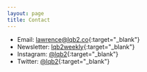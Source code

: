 ```yaml
---
layout: page
title: Contact
---
```


* Email: [lawrence@lqb2.co](mailto:lawrence+website@lqb2.co){:target="_blank"}
* Newsletter: [lqb2weekly](https://tinyletter.com/lqb2){:target="_blank"}
* Instagram: [@lqb2](https://www.instagram.com/lqb2/){:target="_blank"}
* Twitter: [@lqb2](https://www.twitter.com/lqb2/){:target="_blank"}